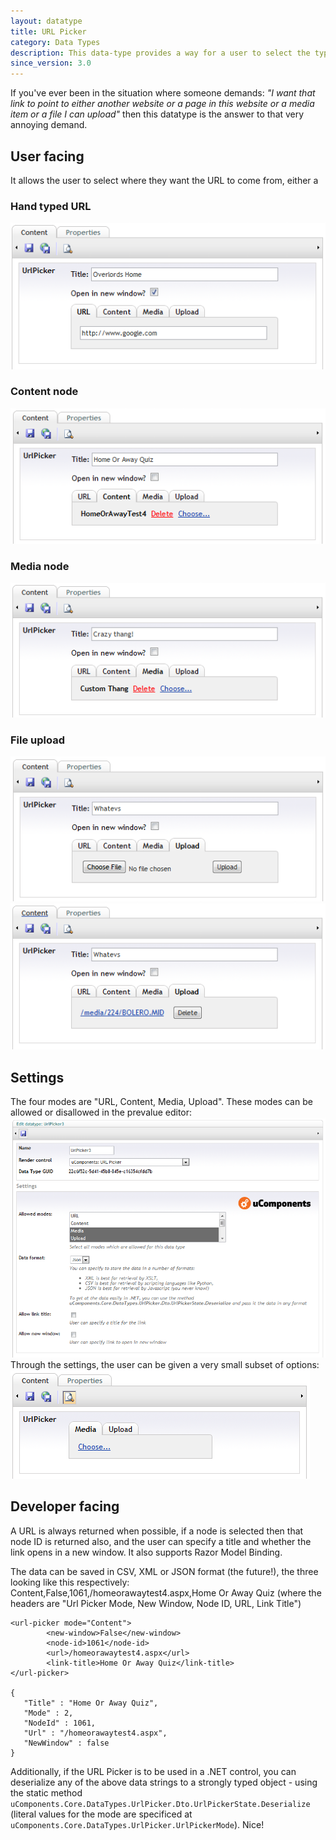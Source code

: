 ```yaml
---
layout: datatype
title: URL Picker
category: Data Types
description: This data-type provides a way for a user to select the type (and value) of a URL (either External URL, Content, Media or an Upload).
since_version: 3.0
---
```


If you've ever been in the situation where someone demands:
_"I want that link to point to either another website or a page in this website or a media item or a file I can upload"_
then this datatype is the answer to that very annoying demand.

## User facing ##
It allows the user to select where they want the URL to come from, either a

### Hand typed URL ###
![URL](URL.PNG)
### Content node ###
![Content](Content.PNG)
### Media node ###
![Media](Media.PNG)
### File upload ###
![Upload before](Upload-before.PNG)
![Upload after](Upload-after.PNG)

## Settings ##
The four modes are "URL, Content, Media, Upload".  These modes can be allowed or disallowed in the prevalue editor:
![Prevalues](Prevalues.PNG)
Through the settings, the user can be given a very small subset of options:
![Restricted](Restricted.PNG)

## Developer facing ##
A URL is always returned when possible, if a node is selected then that node ID is returned also, and the user can specify a title and whether the link opens in a new window.  It also supports Razor Model Binding.

The data can be saved in CSV, XML or JSON format (the future!), the three looking like this respectively:
    Content,False,1061,/homeorawaytest4.aspx,Home Or Away Quiz
(where the headers are "Url Picker Mode, New Window, Node ID, URL, Link Title")

    <url-picker mode="Content">
            <new-window>False</new-window>
            <node-id>1061</node-id>
            <url>/homeorawaytest4.aspx</url>
            <link-title>Home Or Away Quiz</link-title>
    </url-picker>

    {
       "Title" : "Home Or Away Quiz",
       "Mode" : 2,
       "NodeId" : 1061,
       "Url" : "/homeorawaytest4.aspx",
       "NewWindow" : false
    }

Additionally, if the URL Picker is to be used in a .NET control, you can deserialize any of the above data strings to a strongly typed object - using the static method `uComponents.Core.DataTypes.UrlPicker.Dto.UrlPickerState.Deserialize` (literal values for the mode are specificed at `uComponents.Core.DataTypes.UrlPicker.UrlPickerMode`).  Nice!